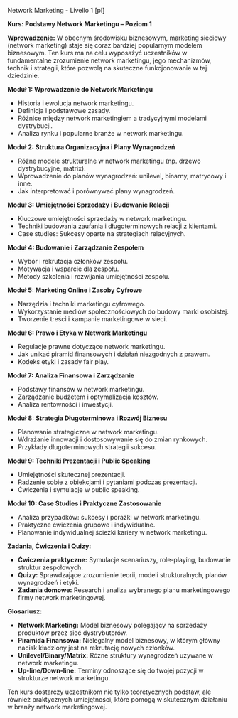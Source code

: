 Network Marketing - Livello 1 [pl]

**Kurs: Podstawy Network Marketingu – Poziom 1**

**Wprowadzenie:**
W obecnym środowisku biznesowym, marketing sieciowy (network marketing) staje się coraz bardziej popularnym modelem biznesowym. Ten kurs ma na celu wyposażyć uczestników w fundamentalne zrozumienie network marketingu, jego mechanizmów, technik i strategii, które pozwolą na skuteczne funkcjonowanie w tej dziedzinie. 

**Moduł 1: Wprowadzenie do Network Marketingu**
- Historia i ewolucja network marketingu.
- Definicja i podstawowe zasady.
- Różnice między network marketingiem a tradycyjnymi modelami dystrybucji.
- Analiza rynku i popularne branże w network marketingu.

**Moduł 2: Struktura Organizacyjna i Plany Wynagrodzeń**
- Różne modele strukturalne w network marketingu (np. drzewo dystrybucyjne, matrix).
- Wprowadzenie do planów wynagrodzeń: unilevel, binarny, matrycowy i inne.
- Jak interpretować i porównywać plany wynagrodzeń.

**Moduł 3: Umiejętności Sprzedaży i Budowanie Relacji**
- Kluczowe umiejętności sprzedaży w network marketingu.
- Techniki budowania zaufania i długoterminowych relacji z klientami.
- Case studies: Sukcesy oparte na strategiach relacyjnych.

**Moduł 4: Budowanie i Zarządzanie Zespołem**
- Wybór i rekrutacja członków zespołu.
- Motywacja i wsparcie dla zespołu.
- Metody szkolenia i rozwijania umiejętności zespołu.

**Moduł 5: Marketing Online i Zasoby Cyfrowe**
- Narzędzia i techniki marketingu cyfrowego.
- Wykorzystanie mediów społecznościowych do budowy marki osobistej.
- Tworzenie treści i kampanie marketingowe w sieci.

**Moduł 6: Prawo i Etyka w Network Marketingu**
- Regulacje prawne dotyczące network marketingu.
- Jak unikać piramid finansowych i działań niezgodnych z prawem.
- Kodeks etyki i zasady fair play.

**Moduł 7: Analiza Finansowa i Zarządzanie**
- Podstawy finansów w network marketingu.
- Zarządzanie budżetem i optymalizacja kosztów.
- Analiza rentowności i inwestycji.

**Moduł 8: Strategia Długoterminowa i Rozwój Biznesu**
- Planowanie strategiczne w network marketingu.
- Wdrażanie innowacji i dostosowywanie się do zmian rynkowych.
- Przykłady długoterminowych strategii sukcesu.

**Moduł 9: Techniki Prezentacji i Public Speaking**
- Umiejętności skutecznej prezentacji.
- Radzenie sobie z obiekcjami i pytaniami podczas prezentacji.
- Ćwiczenia i symulacje w public speaking.

**Moduł 10: Case Studies i Praktyczne Zastosowanie**
- Analiza przypadków: sukcesy i porażki w network marketingu.
- Praktyczne ćwiczenia grupowe i indywidualne.
- Planowanie indywidualnej ścieżki kariery w network marketingu.

**Zadania, Ćwiczenia i Quizy:**
- **Ćwiczenia praktyczne:** Symulacje scenariuszy, role-playing, budowanie struktur zespołowych.
- **Quizy:** Sprawdzające zrozumienie teorii, modeli strukturalnych, planów wynagrodzeń i etyki.
- **Zadania domowe:** Research i analiza wybranego planu marketingowego firmy network marketingowej.

**Glosariusz:**
- **Network Marketing:** Model biznesowy polegający na sprzedaży produktów przez sieć dystrybutorów.
- **Piramida Finansowa:** Nielegalny model biznesowy, w którym główny nacisk kładziony jest na rekrutację nowych członków.
- **Unilevel/Binary/Matrix:** Różne struktury wynagrodzeń używane w network marketingu.
- **Up-line/Down-line:** Terminy odnoszące się do twojej pozycji w strukturze network marketingu.

Ten kurs dostarczy uczestnikom nie tylko teoretycznych podstaw, ale również praktycznych umiejętności, które pomogą w skutecznym działaniu w branży network marketingowej.